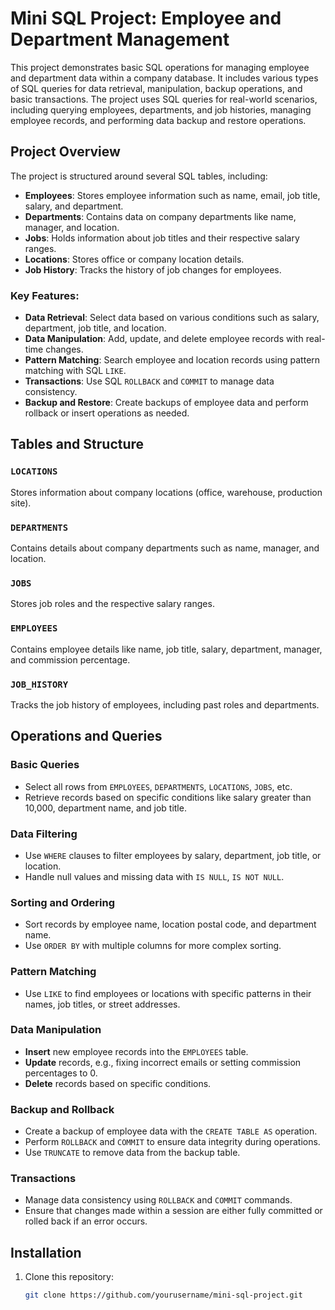 # Mini SQL Project: Employee and Department Management

This project demonstrates basic SQL operations for managing employee and department data within a company database. It includes various types of SQL queries for data retrieval, manipulation, backup operations, and basic transactions. The project uses SQL queries for real-world scenarios, including querying employees, departments, and job histories, managing employee records, and performing data backup and restore operations.

## Project Overview

The project is structured around several SQL tables, including:
- **Employees**: Stores employee information such as name, email, job title, salary, and department.
- **Departments**: Contains data on company departments like name, manager, and location.
- **Jobs**: Holds information about job titles and their respective salary ranges.
- **Locations**: Stores office or company location details.
- **Job History**: Tracks the history of job changes for employees.

### Key Features:
- **Data Retrieval**: Select data based on various conditions such as salary, department, job title, and location.
- **Data Manipulation**: Add, update, and delete employee records with real-time changes.
- **Pattern Matching**: Search employee and location records using pattern matching with SQL `LIKE`.
- **Transactions**: Use SQL `ROLLBACK` and `COMMIT` to manage data consistency.
- **Backup and Restore**: Create backups of employee data and perform rollback or insert operations as needed.

## Tables and Structure

### `LOCATIONS`
Stores information about company locations (office, warehouse, production site).

### `DEPARTMENTS`
Contains details about company departments such as name, manager, and location.

### `JOBS`
Stores job roles and the respective salary ranges.

### `EMPLOYEES`
Contains employee details like name, job title, salary, department, manager, and commission percentage.

### `JOB_HISTORY`
Tracks the job history of employees, including past roles and departments.

## Operations and Queries

### Basic Queries
- Select all rows from `EMPLOYEES`, `DEPARTMENTS`, `LOCATIONS`, `JOBS`, etc.
- Retrieve records based on specific conditions like salary greater than 10,000, department name, and job title.

### Data Filtering
- Use `WHERE` clauses to filter employees by salary, department, job title, or location.
- Handle null values and missing data with `IS NULL`, `IS NOT NULL`.

### Sorting and Ordering
- Sort records by employee name, location postal code, and department name.
- Use `ORDER BY` with multiple columns for more complex sorting.

### Pattern Matching
- Use `LIKE` to find employees or locations with specific patterns in their names, job titles, or street addresses.

### Data Manipulation
- **Insert** new employee records into the `EMPLOYEES` table.
- **Update** records, e.g., fixing incorrect emails or setting commission percentages to 0.
- **Delete** records based on specific conditions.

### Backup and Rollback
- Create a backup of employee data with the `CREATE TABLE AS` operation.
- Perform `ROLLBACK` and `COMMIT` to ensure data integrity during operations.
- Use `TRUNCATE` to remove data from the backup table.

### Transactions
- Manage data consistency using `ROLLBACK` and `COMMIT` commands.
- Ensure that changes made within a session are either fully committed or rolled back if an error occurs.

## Installation

1. Clone this repository:
   ```bash
   git clone https://github.com/yourusername/mini-sql-project.git
